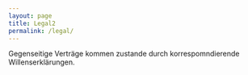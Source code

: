 ```yaml
---
layout: page
title: Legal2
permalink: /legal/
---
```


Gegenseitige Verträge kommen zustande durch korrespomndierende Willenserklärungen.
